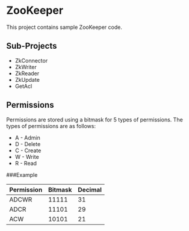 # ZooKeeper
This project contains sample ZooKeeper code.

## Sub-Projects

<ul>
  <li>ZkConnector</li>
  <li>ZkWriter</li>
  <li>ZkReader</li>
  <li>ZkUpdate</li>
  <li>GetAcl</li>
</ul>

## Permissions

Permissions are stored using a bitmask for 5 types of permissions. The types of permissions are as follows:

<ul>
  <li>A - Admin</li>
  <li>D - Delete</li>
  <li>C - Create</li>
  <li>W - Write</li>
  <li>R - Read</li>
</ul>

###Example 

<table>
  <thead>
    <tr>
      <th>Permission</th>
      <th>Bitmask</th>
      <th>Decimal</th>
    <tr>
  </thead>
  <tbody>
    <tr>
      <td>ADCWR</td>
      <td>11111</td>
      <td>31</td>
    </tr>
    <tr>
      <td>ADCR</td>
      <td>11101</td>
      <td>29</td>
    </tr>
    <tr>
      <td>ACW</td>
      <td>10101</td>
      <td>21</td>
    </tr>
  </tbody>
</table>
